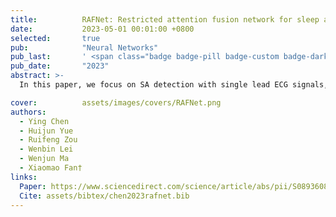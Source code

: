```yaml
---
title:          RAFNet: Restricted attention fusion network for sleep apnea detection
date:           2023-05-01 00:01:00 +0800
selected:       true
pub:            "Neural Networks"
pub_last:       ' <span class="badge badge-pill badge-custom badge-dark">Journal</span>'
pub_date:       "2023"
abstract: >-
  In this paper, we focus on SA detection with single lead ECG signals, which can be easily collected by a portable device. Under this context, we propose a restricted attention fusion network called RAFNet for sleep apnea detection. 

cover:          assets/images/covers/RAFNet.png
authors:
  - Ying Chen
  - Huijun Yue
  - Ruifeng Zou
  - Wenbin Lei
  - Wenjun Ma
  - Xiaomao Fan†
links:
  Paper: https://www.sciencedirect.com/science/article/abs/pii/S0893608023001454
  Cite: assets/bibtex/chen2023rafnet.bib
---
```

